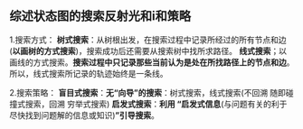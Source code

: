 ## 综述状态图的搜索反射光和i和策略

1.搜索方式：
	**树式搜索**：从树根出发，在搜索过程中记录所经过的所有节点和边(**以画树的方式搜索**)，搜索成功后还需要从搜索树中找所求路径。
	**线式搜索**；以画线的方式搜索。**搜索过程中只记录那些当前认为是处在所找路径上的节点和边**。所以，线式搜索所记录的轨迹始终是一条线。

2.搜索策略：
	**盲目式搜索**：**无“向导”的搜索**：树式搜索，线式搜索(不回溯 随即碰撞式搜索，回溯 穷举式搜索)
	**启发式搜索**：**利用 “启发式信息**(与问题有关的利于尽快找到问题解的信息或知识)**”引导搜索**。


